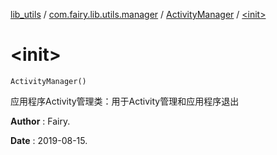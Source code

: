 [lib_utils](../../index.md) / [com.fairy.lib.utils.manager](../index.md) / [ActivityManager](index.md) / [&lt;init&gt;](./-init-.md)

# &lt;init&gt;

`ActivityManager()`

应用程序Activity管理类：用于Activity管理和应用程序退出

**Author**
: Fairy.

**Date**
: 2019-08-15.

